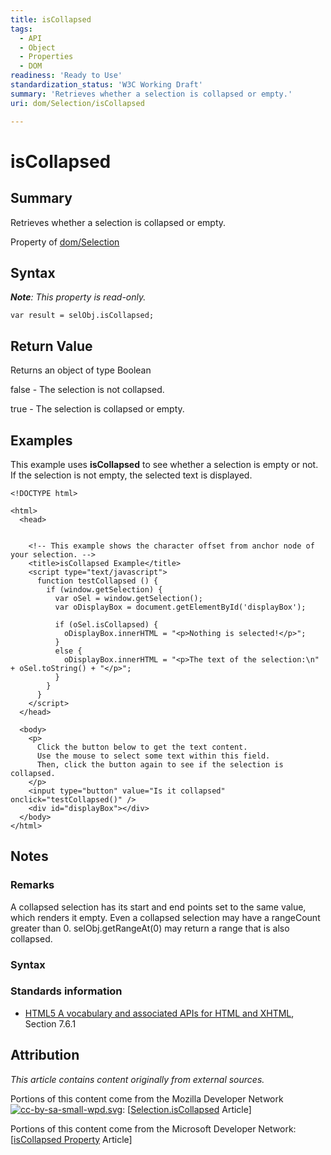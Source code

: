 ```yaml
---
title: isCollapsed
tags:
  - API
  - Object
  - Properties
  - DOM
readiness: 'Ready to Use'
standardization_status: 'W3C Working Draft'
summary: 'Retrieves whether a selection is collapsed or empty.'
uri: dom/Selection/isCollapsed

---
```

# isCollapsed

## Summary

Retrieves whether a selection is collapsed or empty.

<span data-meta="applies_to" data-type="key">Property of <span data-type="value">[dom/Selection](/dom/Selection)</span></span>

## Syntax

***Note**: This property is read-only.*

``` {.js}
var result = selObj.isCollapsed;
```

## Return Value

<span data-meta="return" data-type="key">Returns an object of type <span data-type="value">Boolean</span></span>

false - The selection is not collapsed.

true - The selection is collapsed or empty.

## Examples

This example uses **isCollapsed** to see whether a selection is empty or not. If the selection is not empty, the selected text is displayed.

``` {.html}
<!DOCTYPE html>

<html>
  <head>


    <!-- This example shows the character offset from anchor node of your selection. -->
    <title>isCollapsed Example</title>
    <script type="text/javascript">
      function testCollapsed () {
        if (window.getSelection) {
          var oSel = window.getSelection();
          var oDisplayBox = document.getElementById('displayBox');

          if (oSel.isCollapsed) {
            oDisplayBox.innerHTML = "<p>Nothing is selected!</p>";
          }
          else {
            oDisplayBox.innerHTML = "<p>The text of the selection:\n" + oSel.toString() + "</p>";
          }
        }
      }
    </script>
  </head>

  <body>
    <p>
      Click the button below to get the text content.
      Use the mouse to select some text within this field.
      Then, click the button again to see if the selection is collapsed.
    </p>
    <input type="button" value="Is it collapsed" onclick="testCollapsed()" />
    <div id="displayBox"></div>
  </body>
</html>
```

## Notes

### Remarks

A collapsed selection has its start and end points set to the same value, which renders it empty. Even a collapsed selection may have a rangeCount greater than 0. selObj.getRangeAt(0) may return a range that is also collapsed.

### Syntax

### Standards information

-   [HTML5 A vocabulary and associated APIs for HTML and XHTML](http://go.microsoft.com/fwlink/p/?linkid=221374), Section 7.6.1

## Attribution

*This article contains content originally from external sources.*

Portions of this content come from the Mozilla Developer Network [![cc-by-sa-small-wpd.svg](/assets/thumb/8/8c/cc-by-sa-small-wpd.svg/120px-cc-by-sa-small-wpd.svg.png)](http://creativecommons.org/licenses/by-sa/3.0/us/): [[Selection.isCollapsed](https://developer.mozilla.org/en-US/docs/Web/API/Selection.isCollapsed) Article]

Portions of this content come from the Microsoft Developer Network: [[isCollapsed Property](http://msdn.microsoft.com/en-us/library/ie/ff974692(v=vs.85).aspx) Article]

